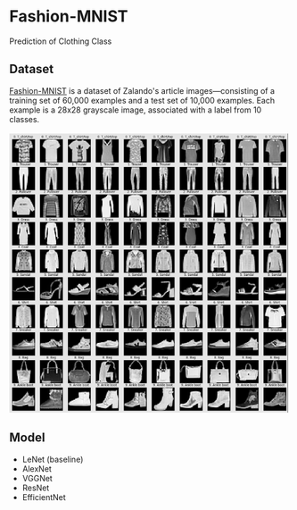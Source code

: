# Fashion-MNIST

Prediction of Clothing Class

## Dataset

[Fashion-MNIST](https://github.com/zalandoresearch/fashion-mnist) is a dataset of Zalando's article images—consisting of a training set of 60,000 examples and a test set of 10,000 examples. Each example is a 28x28 grayscale image, associated with a label from 10 classes.<br><br>
<img alt="fashion-mnist" src="./data/fashion-mnist.png" width="500" height="500">

## Model

- LeNet (baseline)
- AlexNet
- VGGNet
- ResNet
- EfficientNet
